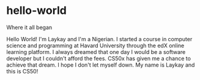 # hello-world
Where it all began

Hello World! I'm Laykay and I'm a Nigerian.
I started a course in computer science and programming at Havard University through
the edX online learning platform.
I always dreamed that one day I would be a software developer but I couldn't afford
the fees. CS50x has given me a chance to achieve that dream. I hope I don't let
myself down.
My name is Laykay and this is CS50!
